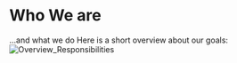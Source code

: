 # Who We are
...and what we do
Here is a short overview about our goals:
![Overview_Responsibilities](/acme/assets/Architecture-Responsibilities.drwaio.svg)